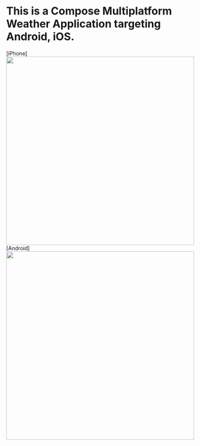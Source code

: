 # This is a Compose Multiplatform Weather Application targeting Android, iOS. 






[iPhone]
<img src="https://github.com/devggaurav/weatherAppCmm/assets/42926809/6bf64eaf-3324-43ae-b4ca-d2abe9d84d26" height="500px"> [Android]
<img src="https://github.com/devggaurav/weatherAppCmm/assets/42926809/d8a4fe3e-02a0-433c-a7ae-a3c136c34e16" height="500px">





